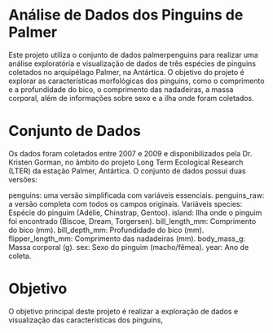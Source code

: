 # Análise de Dados dos Pinguins de Palmer
Este projeto utiliza o conjunto de dados palmerpenguins para realizar uma análise exploratória e visualização de dados de três espécies de pinguins coletados no arquipélago Palmer, na Antártica. O objetivo do projeto é explorar as características morfológicas dos pinguins, como o comprimento e a profundidade do bico, o comprimento das nadadeiras, a massa corporal, além de informações sobre sexo e a ilha onde foram coletados.

# Conjunto de Dados
Os dados foram coletados entre 2007 e 2009 e disponibilizados pela Dr. Kristen Gorman, no âmbito do projeto Long Term Ecological Research (LTER) da estação Palmer, Antártica. O conjunto de dados possui duas versões:

penguins: uma versão simplificada com variáveis essenciais.
penguins_raw: a versão completa com todos os campos originais.
Variáveis
species: Espécie do pinguim (Adélie, Chinstrap, Gentoo).
island: Ilha onde o pinguim foi encontrado (Biscoe, Dream, Torgersen).
bill_length_mm: Comprimento do bico (mm).
bill_depth_mm: Profundidade do bico (mm).
flipper_length_mm: Comprimento das nadadeiras (mm).
body_mass_g: Massa corporal (g).
sex: Sexo do pinguim (macho/fêmea).
year: Ano de coleta.

# Objetivo
O objetivo principal deste projeto é realizar a exploração de dados e visualização das características dos pinguins,